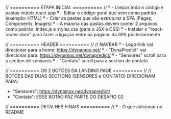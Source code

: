 // ========== ETAPA INICIAL ========== //
º - Limpar todo o código e pastas inúteis react app
º - Editar o código geral que vem como padrão (exemplo: HTML)
º - Criar as pastas que vão estruturar a SPA (Pages, Components, Images)
º - A maioria das pastas devem conter 2 arquivos como padrão: index.js e styles.css (para o JSX e CSS)
º - Instalar o "react-router-dom" para fazer a ligação entre as páginas da SPA posteriormente










// ========== HEADER ========== //
// NAVBAR
º - Logo-link vai direcionar para a home:   https://dynamox.net/
º - "DynaPredict" vai direcionar para:   https://dynamox.net/dynapredict/
º - "Sensores" scroll para a section de sensores
º - "Contato" scroll para a section de contato

// ========== OS 2 BOTÕES DA LANDING PAGE ========== //
// BOTÕES DAS DUAS SECTIONS (SENSORES e CONTATO) DIRECIONAM PARA:
- "Sensores":   https://dynamox.net/dynapredict/
- "Contato":   ESSE BOTÃO FAZ PARTE DO DESAFIO 02












// ========== DETALHES FINAIS ========== //
º - O que adicionar no README